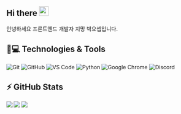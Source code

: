 ## Hi there <img src="https://media.giphy.com/media/hvRJCLFzcasrR4ia7z/giphy.gif" width="25px"></a>

안녕하세요 프론트엔드 개발자 지망 박요셉입니다.

## 🚀💻 Technologies & Tools

![Git](https://img.shields.io/badge/-Git-black?style=flat-square&logo=git)
![GitHub](https://img.shields.io/badge/-GitHub-181717?style=flat-square&logo=github)
![VS Code](https://img.shields.io/badge/-VS%20Code-007ACC?style=flat-square&logo=visual-studio-code)
![Python](https://img.shields.io/badge/-Python-black?style=flat-square&logo=Python)
![Google Chrome](https://img.shields.io/badge/Chrome-black?style=flat-square&logo=google-chrome)
![Discord](https://img.shields.io/badge/Discord-black?style=flat-square&logo=discord)

## ⚡ GitHub Stats

<img align="left" src="https://github-readme-stats.vercel.app/api?username=0dytpq0&show_icons=true&count_private=true&theme=gruvbox" />
<img src="https://github-readme-stats.vercel.app/api/top-langs/?username=0dytpq0&layout=compact&count_private=true&theme=gruvbox" />
<img src="https://github-readme-stats.vercel.app/api/wakatime?username=0dytpq0&theme=gruvbox" />  

